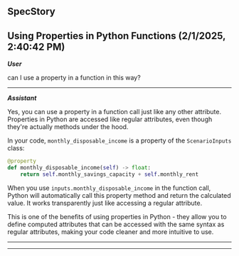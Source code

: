 ## SpecStory

## Using Properties in Python Functions (2/1/2025, 2:40:42 PM)

_**User**_

can I use a property in a function in this way?

---

_**Assistant**_

Yes, you can use a property in a function call just like any other attribute. Properties in Python are accessed like regular attributes, even though they're actually methods under the hood.

In your code, `monthly_disposable_income` is a property of the `ScenarioInputs` class:

```python:calculator.py
@property
def monthly_disposable_income(self) -> float:
    return self.monthly_savings_capacity + self.monthly_rent
```

When you use `inputs.monthly_disposable_income` in the function call, Python will automatically call this property method and return the calculated value. It works transparently just like accessing a regular attribute.

This is one of the benefits of using properties in Python - they allow you to define computed attributes that can be accessed with the same syntax as regular attributes, making your code cleaner and more intuitive to use.

---



---

